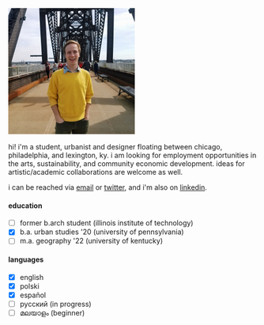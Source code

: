 <img src="/bridge.JPG" width="256">

hi! i'm a student, urbanist and designer floating between chicago, philadelphia, and lexington, ky. i am looking for employment opportunities in the arts, sustainability, and community economic development. ideas for artistic/academic collaborations are welcome as well.

i can be reached via [email](pwojcik606@gmail.com) or [twitter](https://twitter.com/pioioiotr), and i'm also on [linkedin](https://www.linkedin.com/in/piotr-wojcik-chicago/).

#### education
- [ ] former b.arch student (illinois institute of technology)
- [x] b.a. urban studies '20 (university of pennsylvania)
- [ ] m.a. geography '22 (university of kentucky)

#### languages
- [x] english
- [x] polski
- [x] español
- [ ] русский (in progress)
- [ ] മലയാളം (beginner)
